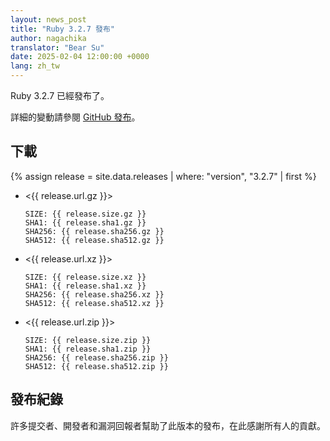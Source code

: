 ```yaml
---
layout: news_post
title: "Ruby 3.2.7 發布"
author: nagachika
translator: "Bear Su"
date: 2025-02-04 12:00:00 +0000
lang: zh_tw
---
```


Ruby 3.2.7 已經發布了。

詳細的變動請參閱 [GitHub 發布](https://github.com/ruby/ruby/releases/tag/v3_2_7)。

## 下載

{% assign release = site.data.releases | where: "version", "3.2.7" | first %}

* <{{ release.url.gz }}>

      SIZE: {{ release.size.gz }}
      SHA1: {{ release.sha1.gz }}
      SHA256: {{ release.sha256.gz }}
      SHA512: {{ release.sha512.gz }}

* <{{ release.url.xz }}>

      SIZE: {{ release.size.xz }}
      SHA1: {{ release.sha1.xz }}
      SHA256: {{ release.sha256.xz }}
      SHA512: {{ release.sha512.xz }}

* <{{ release.url.zip }}>

      SIZE: {{ release.size.zip }}
      SHA1: {{ release.sha1.zip }}
      SHA256: {{ release.sha256.zip }}
      SHA512: {{ release.sha512.zip }}

## 發布紀錄

許多提交者、開發者和漏洞回報者幫助了此版本的發布，在此感謝所有人的貢獻。
